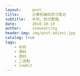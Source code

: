```yaml
---
layout:     post
title:      计算机编码学习笔记
subtitle:   补坑，知识整理。
date:       2018-10-19
author:     viewsetting
header-img: img/post-adjani.jpg
catalog: true
tags:
    - 补码
    - 源码
    - 原码
    - 二进制
    - lowbit
---
```


